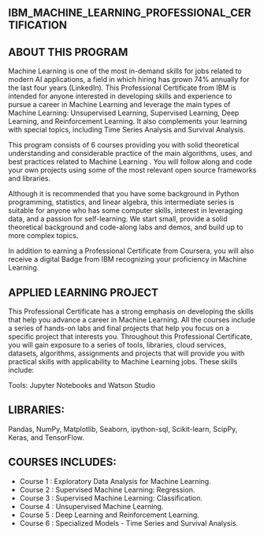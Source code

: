 ## IBM_MACHINE_LEARNING_PROFESSIONAL_CERTIFICATION

## ABOUT THIS PROGRAM 

Machine Learning is one of the most in-demand skills for jobs related to modern AI applications, a field in which hiring has grown 74% annually for the last four years (LinkedIn). This Professional Certificate from IBM is intended for anyone interested in developing skills and experience to pursue a career in Machine Learning and leverage the main types of Machine Learning: Unsupervised Learning, Supervised Learning, Deep Learning, and Reinforcement Learning. It also complements your learning with special topics, including Time Series Analysis and Survival Analysis.

This program consists of 6 courses providing you with solid theoretical understanding and considerable practice of the main algorithms, uses, and best practices related to Machine Learning . You will follow along and code your own projects using some of the most relevant open source frameworks and libraries. 

Although it is recommended that you have some background in Python programming, statistics, and linear algebra, this intermediate series is suitable for anyone who has some computer skills, interest in leveraging data, and a passion for self-learning. We start small, provide a solid theoretical background and code-along labs and demos, and build up to more complex topics.  

In addition to earning a Professional Certificate from Coursera, you will also receive a digital Badge from IBM recognizing your proficiency in Machine Learning.    

## APPLIED LEARNING PROJECT

This Professional Certificate has a strong emphasis on developing the skills that help you advance a career in Machine Learning. All the courses include a series of hands-on labs and final projects that help you focus on a specific project that interests you. Throughout this Professional Certificate, you will gain exposure to a series of tools, libraries, cloud services, datasets, algorithms, assignments and projects that will provide you with practical skills with applicability to Machine Learning jobs. These skills include:

Tools: Jupyter Notebooks and Watson Studio

## LIBRARIES: 
Pandas, NumPy, Matplotlib, Seaborn, ipython-sql, Scikit-learn, ScipPy, Keras, and TensorFlow.

## COURSES INCLUDES:

  * Course 1 : Exploratory Data Analysis for Machine Learning.
  * Course 2 : Supervised Machine Learning: Regression.
  * Course 3 : Supervised Machine Learning: Classification.
  * Course 4 : Unsupervised Machine Learning.
  * Course 5 : Deep Learning and Reinforcement Learning.
  * Course 6 : Specialized Models - Time Series and Survival Analysis.
